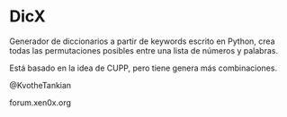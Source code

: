 # DicX
Generador de diccionarios a partir de keywords escrito en Python, crea todas las permutaciones posibles entre una lista de números y palabras.

Está basado en la idea de CUPP, pero tiene genera más combinaciones.


@KvotheTankian

forum.xen0x.org
